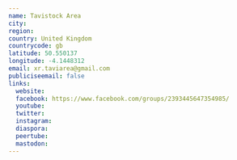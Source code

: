```yaml
---
name: Tavistock Area
city:
region:
country: United Kingdom
countrycode: gb
latitude: 50.550137
longitude: -4.1448312
email: xr.taviarea@gmail.com
publiciseemail: false
links:
  website:
  facebook: https://www.facebook.com/groups/2393445647354985/
  youtube:
  twitter:
  instagram:
  diaspora:
  peertube:
  mastodon:
---
```

